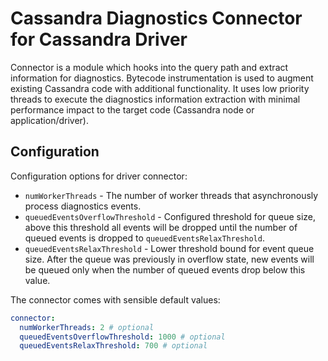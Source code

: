 # Cassandra Diagnostics Connector for Cassandra Driver

Connector is a module which hooks into the query path and extract information for diagnostics. Bytecode instrumentation is used to augment existing Cassandra code with additional functionality. It uses low priority threads to execute the diagnostics information extraction with minimal performance impact to the target code (Cassandra node or application/driver).

## Configuration

Configuration options for driver connector:

- `numWorkerThreads` - The number of worker threads that asynchronously process diagnostics events.
- `queuedEventsOverflowThreshold` - Configured threshold for queue size, above this threshold all events will be dropped until the number of queued events is dropped to `queuedEventsRelaxThreshold`.
- `queuedEventsRelaxThreshold` - Lower threshold bound for event queue size. After the queue was previously in overflow state, new events will be queued only when the number of queued events drop below this value.

The connector comes with sensible default values:

```yaml
connector:
  numWorkerThreads: 2 # optional
  queuedEventsOverflowThreshold: 1000 # optional
  queuedEventsRelaxThreshold: 700 # optional
```
